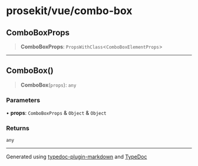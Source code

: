 # prosekit/vue/combo-box

<a id="ComboBoxProps" name="ComboBoxProps"></a>

## ComboBoxProps

> **ComboBoxProps**: `PropsWithClass`\<`ComboBoxElementProps`\>

***

<a id="ComboBox" name="ComboBox"></a>

## ComboBox()

> **ComboBox**(`props`): `any`

### Parameters

• **props**: `ComboBoxProps` & `Object` & `Object`

### Returns

`any`

***

Generated using [typedoc-plugin-markdown](https://www.npmjs.com/package/typedoc-plugin-markdown) and [TypeDoc](https://typedoc.org/)
